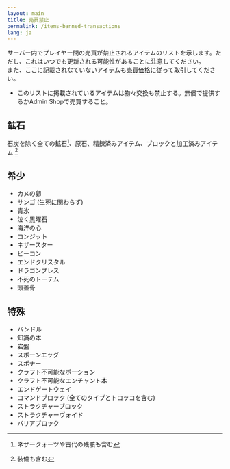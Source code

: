 ```yaml
---
layout: main
title: 売買禁止
permalink: /items-banned-transactions
lang: ja
---
```


サーバー内でプレイヤー間の売買が禁止されるアイテムのリストを示します。ただし、これはいつでも更新される可能性があることに注意してください。  
また、ここに記載されなていないアイテムも[売買価格](buy-sell-price)に従って取引してください。
* このリストに掲載されているアイテムは物々交換も禁止する。無償で提供するかAdmin Shopで売買すること。

## 鉱石
石炭を除く全ての鉱石[^1]、原石、精錬済みアイテム、ブロックと加工済みアイテム [^2]
[^1]: ネザークォーツや古代の残骸も含む
[^2]: 装備も含む

## 希少
- カメの卵
- サンゴ (生死に関わらず)
- 青氷
- 泣く黒曜石
- 海洋の心
- コンジット
- ネザースター
- ビーコン
- エンドクリスタル
- ドラゴンブレス
- 不死のトーテム
- 頭蓋骨

## 特殊
- バンドル
- 知識の本
- 岩盤
- スポーンエッグ
- スポナー
- クラフト不可能なポーション
- クラフト不可能なエンチャント本
- エンドゲートウェイ
- コマンドブロック (全てのタイプとトロッコを含む)
- ストラクチャーブロック
- ストラクチャーヴォイド
- バリアブロック